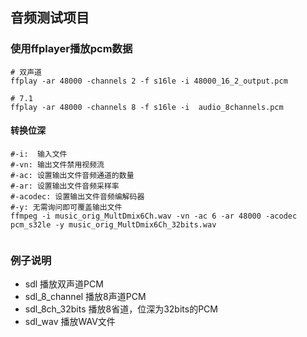 ## 音频测试项目


### 使用ffplayer播放pcm数据
```shell
# 双声道
ffplay -ar 48000 -channels 2 -f s16le -i 48000_16_2_output.pcm

# 7.1
ffplay -ar 48000 -channels 8 -f s16le -i  audio_8channels.pcm
```


#### 转换位深
```shell
#-i:  输入文件
#-vn: 输出文件禁用视频流
#-ac: 设置输出文件音频通道的数量
#-ar: 设置输出文件音频采样率
#-acodec: 设置输出文件音频编解码器
#-y: 无需询问即可覆盖输出文件
ffmpeg -i music_orig_MultDmix6Ch.wav -vn -ac 6 -ar 48000 -acodec pcm_s32le -y music_orig_MultDmix6Ch_32bits.wav


```

### 例子说明
+ sdl 播放双声道PCM
+ sdl_8_channel 播放8声道PCM
+ sdl_8ch_32bits 播放8省道，位深为32bits的PCM
+ sdl_wav 播放WAV文件
